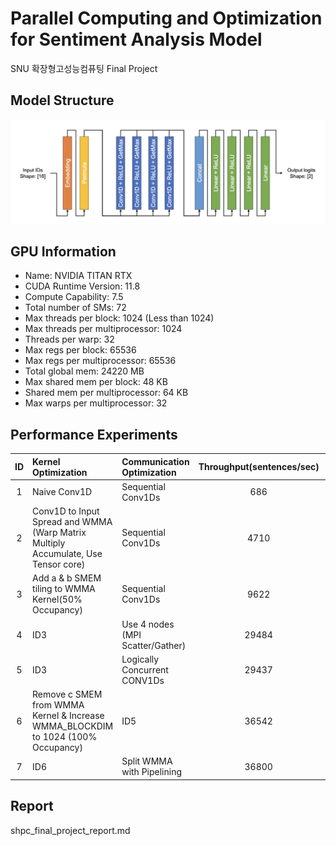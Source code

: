 # Parallel Computing and Optimization for Sentiment Analysis Model
SNU 확장형고성능컴퓨팅 Final Project

## Model Structure
![result](./sentiment_analysis_model_structure.png)

## GPU Information
- Name: NVIDIA TITAN RTX   
- CUDA Runtime Version: 11.8
- Compute Capability: 7.5
- Total number of SMs: 72   
- Max threads per block: 1024 (Less than 1024)   
- Max threads per multiprocessor: 1024
- Threads per warp: 32
- Max regs per block: 65536
- Max regs per multiprocessor: 65536
- Total global mem: 24220 MB
- Max shared mem per block: 48 KB
- Shared mem per multiprocessor: 64 KB
- Max warps per multiprocessor: 32

## Performance Experiments
|ID|Kernel Optimization|Communication Optimization|Throughput(sentences/sec)|Commit Number|
|:-:|:-|:-|:-:|:-:|
|1|Naive Conv1D|Sequential Conv1Ds|686|43562e5|
|2|Conv1D to Input Spread and WMMA (Warp Matrix Multiply Accumulate, Use Tensor core)|Sequential Conv1Ds|4710|9635014|
|3|Add a & b SMEM tiling to WMMA Kernel(50% Occupancy)|Sequential Conv1Ds|9622|07acaef|
|4|ID3|Use 4 nodes (MPI Scatter/Gather)|29484|afd88a5|
|5|ID3|Logically Concurrent CONV1Ds|29437|67da912|
|6|Remove c SMEM from WMMA Kernel & Increase WMMA_BLOCKDIM to 1024 (100% Occupancy)|ID5|36542|583ccbe|
|7|ID6|Split WMMA with Pipelining|36800|3fcb6f3| 

## Report
shpc_final_project_report.md